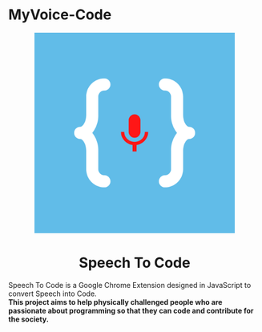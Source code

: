 # MyVoice-Code
<p align="center">
<img src="https://github.com/NamRana/MyVoice-Code/blob/main/Images/symbol.png" width="400" height="400"><h1 align="center">Speech To Code</h1>
</p>

Speech To Code is a Google Chrome Extension designed in JavaScript to convert Speech into Code.<br/><strong>This project aims to help physically challenged people who are passionate about programming so that they can code and contribute for the society.</strong>


